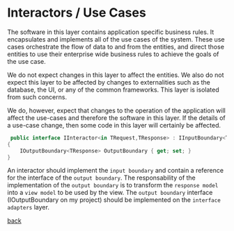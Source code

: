 ﻿---
layout: default
---
# Interactors / Use Cases

The software in this layer contains application specific business rules. It encapsulates and implements all of the use cases of the system. These use cases orchestrate the flow of data to and from the entities, and direct those entities to use their enterprise wide business rules to achieve the goals of the use case.

We do not expect changes in this layer to affect the entities. We also do not expect this layer to be affected by changes to externalities such as the database, the UI, or any of the common frameworks. This layer is isolated from such concerns.

We do, however, expect that changes to the operation of the application will affect the use-cases and therefore the software in this layer. If the details of a use-case change, then some code in this layer will certainly be affected.


```csharp
 public interface IInteractor<in TRequest,TResponse> : IInputBoundary<TRequest> where TRequest : IRequest where TResponse : IResponse
{
    IOutputBoundary<TResponse> OutputBoundary { get; set; }
}

```

An interactor should implement the `input boundary` and contain a reference for the interface of the `output boundary`. The responsability of the implementation of the `output boundary` is to transform the `response model` into a `view model` to be used by the view. 
The `output boundary` interface (IOutputBoundary on my project) should be implemented on the `interface adapters` layer.

[back](./)